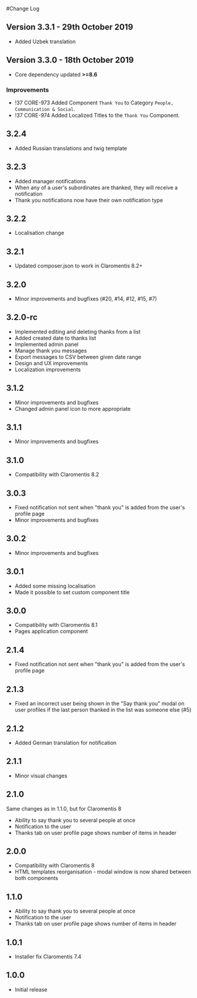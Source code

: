 #Change Log

## Version 3.3.1 - 29th October 2019
* Added Uzbek translation

## Version 3.3.0 - 18th October 2019
* Core dependency updated **>=8.6**
### Improvements
* !37 CORE-973 Added Component `Thank You` to Category `People, Communication & Social`.
* !37 CORE-974 Added Localized Titles to the `Thank You` Component.
## 3.2.4
* Added Russian translations and twig template

## 3.2.3
* Added manager notifications
* When any of a user's subordinates are thanked, they will receive a notification
* Thank you notifications now have their own notification type

## 3.2.2 ##
* Localisation change

## 3.2.1 ##
* Updated composer.json to work in Claromentis 8.2+

## 3.2.0 ##
* Minor improvements and bugfixes (#20, #14, #12, #15, #7)

## 3.2.0-rc ##
* Implemented editing and deleting thanks from a list
* Added created date to thanks list
* Implemented admin panel
* Manage thank you messages
* Export messages to CSV between given date range
* Design and UX improvements
* Localization improvements

## 3.1.2 ##
* Minor improvements and bugfixes
* Changed admin panel icon to more appropriate

## 3.1.1 ##
* Minor improvements and bugfixes

## 3.1.0 ##
* Compatibility with Claromentis 8.2

## 3.0.3 ##
* Fixed notification not sent when "thank you" is added from the user's profile page
* Minor improvements and bugfixes

## 3.0.2 ##
* Minor improvements and bugfixes

## 3.0.1 ##
* Added some missing localisation
* Made it possible to set custom component title

## 3.0.0 ##
* Compatibility with Claromentis 8.1
* Pages application component

## 2.1.4 ##
* Fixed notification not sent when "thank you" is added from the user's profile page

## 2.1.3 ##
* Fixed an incorrect user being shown in the "Say thank you" modal on user
  profiles if the last person thanked in the list was someone else (#5)

## 2.1.2 ##
* Added German translation for notification

## 2.1.1 ##
* Minor visual changes

## 2.1.0 ##
Same changes as in 1.1.0, but for Claromentis 8
* Ability to say thank you to several people at once
* Notification to the user
* Thanks tab on user profile page shows number of items in header

## 2.0.0 ##
* Compatibility with Claromentis 8
* HTML templates reorganisation - modal window is now shared between both components

## 1.1.0 ##
* Ability to say thank you to several people at once
* Notification to the user
* Thanks tab on user profile page shows number of items in header

## 1.0.1 ##
* Installer fix Claromentis 7.4

## 1.0.0 ##
* Initial release
